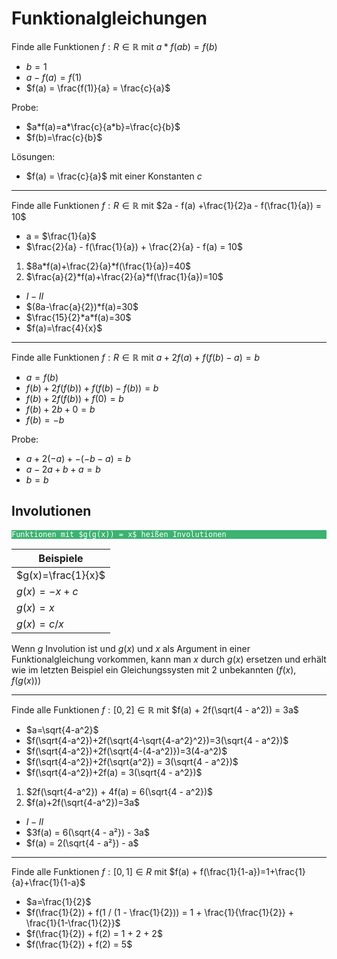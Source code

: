 # Funktionalgleichungen
Finde alle Funktionen $f: R\in\mathbb{R}$ mit $a*f(ab)= f(b)$
- $b=1$
- $a - f(a) = f(1)$
- $f(a) = \frac{f(1)}{a} = \frac{c}{a}$

Probe: 
- $a*f(a)=a*\frac{c}{a*b}=\frac{c}{b}$
- $f(b)=\frac{c}{b}$

Lösungen:
- $f(a) = \frac{c}{a}$ mit einer Konstanten $c$
- - -
Finde alle Funktionen $f: R \in\mathbb{R}$ mit $2a - f(a) +\frac{1}{2}a - f(\frac{1}{a}) = 10$
- a = $\frac{1}{a}$
- $\frac{2}{a} - f(\frac{1}{a}) + \frac{2}{a} - f(a) = 10$

1) $8a*f(a)+\frac{2}{a}*f(\frac{1}{a})=40$
2) $\frac{a}{2}*f(a)+\frac{2}{a}*f(\frac{1}{a})=10$

- $I - II$
- $(8a-\frac{a}{2})*f(a)=30$
- $\frac{15}{2}*a*f(a)=30$
- $f(a)=\frac{4}{x}$
- - -
Finde alle Funktionen $f: R \in\mathbb{R}$ mit $a+2f(a)+f(f(b)-a)=b$
- $a=f(b)$
- $f(b)+2f(f(b))+f(f(b)-f(b))=b$
- $f(b)+2f(f(b))+f(0)=b$
- $f(b)+2b+0=b$
- $f(b)=-b$

Probe:
- $a+2(-a)+-(-b-a)=b$
- $a-2a+b+a=b$
- $b=b$
## Involutionen
<pre class="vault" style="background-color:#3CB371;"><code class="vault" style="color:white;">Funktionen mit $g(g(x)) = x$ heißen Involutionen</code></pre>
|Beispiele|
|-|
|$g(x)=\frac{1}{x}$|
|$g(x)=-x+c$|
|$g(x)=x$|
|$g(x)=c/x$|

Wenn $g$ Involution ist und $g(x)$ und $x$ als Argument in einer Funktionalgleichung vorkommen, kann man $x$ durch $g(x)$ ersetzen und erhält wie im letzten Beispiel ein Gleichungssysten mit 2 unbekannten $( f(x), f(g(x)) )$
- - -
Finde alle Funktionen $f: [0, 2] \in \mathbb{R}$ mit $f(a) + 2f(\sqrt(4 - a^2)) = 3a$
- $a=\sqrt{4-a^2}$
- $f(\sqrt{4-a^2})+2f(\sqrt{4-\sqrt{4-a^2}^2})=3(\sqrt{4 - a^2})$
- $f(\sqrt{4-a^2})+2f(\sqrt{4-(4-a^2)})=3(4-a^2)$
- $f(\sqrt{4-a^2})+2f(\sqrt{a^2}) = 3(\sqrt{4 - a^2})$
- $f(\sqrt{4-a^2})+2f(a) = 3(\sqrt{4 - a^2})$

1) $2f(\sqrt{4-a^2}) + 4f(a) = 6(\sqrt{4 - a^2})$
2) $f(a)+2f(\sqrt{4-a^2})=3a$

- $I-II$
- $3f(a) = 6(\sqrt{4 - a²}) - 3a$
- $f(a) = 2(\sqrt{4 - a²}) - a$
- - -
Finde alle Funktionen $f: [0, 1] \in R$ mit $f(a) + f(\frac{1}{1-a})=1+\frac{1}{a}+\frac{1}{1-a}$
- $a=\frac{1}{2}$
- $f(\frac{1}{2}) + f(1 / (1 - \frac{1}{2})) = 1 + \frac{1}{\frac{1}{2}} + \frac{1}{1-\frac{1}{2}}$
- $f(\frac{1}{2}) + f(2) = 1 + 2 + 2$
- $f(\frac{1}{2}) + f(2) = 5$
